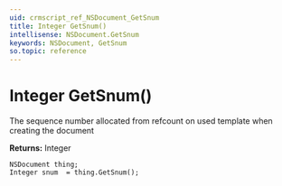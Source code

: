 ```yaml
---
uid: crmscript_ref_NSDocument_GetSnum
title: Integer GetSnum()
intellisense: NSDocument.GetSnum
keywords: NSDocument, GetSnum
so.topic: reference
---
```


# Integer GetSnum()

The sequence number allocated from refcount on used template when creating the document

**Returns:** Integer

```crmscript
NSDocument thing;
Integer snum  = thing.GetSnum();
```

